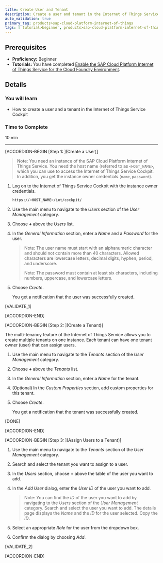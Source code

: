 ```yaml
---
title: Create User and Tenant
description: Create a user and tenant in the Internet of Things Service Cockpit.
auto_validation: true
primary_tag: products>sap-cloud-platform-internet-of-things
tags: [ tutorial>beginner, products>sap-cloud-platform-internet-of-things, topic>internet-of-things, topic>cloud ]
---
```


<!-- loio027ae38c64974f4ea914bdfe5b323702 -->

## Prerequisites
 - **Proficiency:** Beginner
 - **Tutorials:** You have completed [Enable the SAP Cloud Platform Internet of Things Service for the Cloud Foundry Environment](https://www.sap.com/developer/tutorials/iot-cf-enable-iot-service.html).


## Details
### You will learn
- How to create a user and a tenant in the Internet of Things Service Cockpit

### Time to Complete
10 min

---

[ACCORDION-BEGIN [Step 1: ](Create a User)]

> Note:
> You need an instance of the SAP Cloud Platform Internet of Things Service. You need the host name (referred to as `<HOST_NAME>`, which you can use to access the Internet of Things Service Cockpit. In addition, you get the instance owner credentials (`name`, `password`).
>
>

1.  Log on to the Internet of Things Service Cockpit with the instance owner credentials.

    ```bash
    https://<HOST_NAME>/iot/cockpit/
    ```

2.  Use the main menu to navigate to the *Users* section of the *User Management* category.

3.  Choose **+** above the *Users* list.

4.  In the *General Information* section, enter a *Name* and a *Password* for the user.

    > Note:
    > The user name must start with an alphanumeric character and should not contain more than 40 characters. Allowed characters are lowercase letters, decimal digits, hyphen, period, and underscore.
    >
    >
    > Note:
    > The password must contain at least six characters, including numbers, uppercase, and lowercase letters.
    >
    >

5.  Choose *Create*.

    You get a notification that the user was successfully created.

[VALIDATE_1]

[ACCORDION-END]

[ACCORDION-BEGIN [Step 2: ](Create a Tenant)]

The multi-tenancy feature of the Internet of Things Service allows you to create multiple tenants on one instance. Each tenant can have one tenant owner (user) that can assign users.

1.  Use the main menu to navigate to the *Tenants* section of the *User Management* category.

2.  Choose **+** above the *Tenants* list.

3.  In the *General Information* section, enter a *Name* for the tenant.

4.  (Optional) In the *Custom Properties* section, add custom properties for this tenant.

5.  Choose *Create*.

    You get a notification that the tenant was successfully created.

[DONE]

[ACCORDION-END]

[ACCORDION-BEGIN [Step 3: ](Assign Users to a Tenant)]

1.  Use the main menu to navigate to the *Tenants* section of the *User Management* category.

2.  Search and select the tenant you want to assign to a user.

3.  In the *Users* section, choose **+** above the table of the user you want to add.

4.  In the *Add User* dialog, enter the *User ID* of the user you want to add.

    > Note:
    > You can find the *ID* of the user you want to add by navigating to the *Users* section of the *User Management* category.
    Search and select the user you want to add. The details page displays the *Name* and the *ID* for the user selected. Copy the *ID*.
    >
    >

5.  Select an appropriate *Role* for the user from the dropdown box.

6.  Confirm the dialog by choosing *Add*.

[VALIDATE_2]

[ACCORDION-END]
